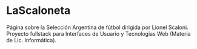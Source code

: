 # LaScaloneta
Página sobre la Selección Argentina de fútbol dirigida por Lionel Scaloni. <br>
Proyecto fullstack para Interfaces de Usuario y Tecnologias Web (Materia de Lic. Informática).
